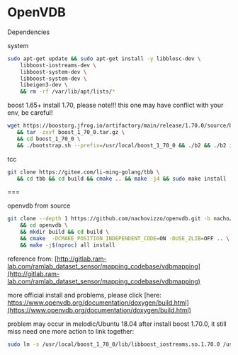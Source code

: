 # OpenVDB

Dependencies

system
```bash
sudo apt-get update && sudo apt-get install -y libblosc-dev \
    libboost-iostreams-dev \
    libboost-system-dev \
    libboost-system-dev \
    libeigen3-dev \
    && rm -rf /var/lib/apt/lists/*
```

boost 1.65+ install 1.70, please note!!! this one may have conflict with your env, be careful!
```bash
wget https://boostorg.jfrog.io/artifactory/main/release/1.70.0/source/boost_1_70_0.tar.gz \
   && tar -zxvf boost_1_70_0.tar.gz \
   && cd boost_1_70_0 \
   && ./bootstrap.sh --prefix=/usr/local/boost_1_70_0 && ./b2 && ./b2 install
```

tcc
```bash
git clone https://gitee.com/li-ming-golang/tbb \
   && cd tbb && cd build && cmake .. && make -j4 && sudo make install
```

===

openvdb from source
```bash
git clone --depth 1 https://github.com/nachovizzo/openvdb.git -b nacho/vdbfusion \
    && cd openvdb \
    && mkdir build && cd build \
    && cmake  -DCMAKE_POSITION_INDEPENDENT_CODE=ON -DUSE_ZLIB=OFF .. \
    && make -j$(nproc) all install
```

reference from: [http://gitlab.ram-lab.com/ramlab_dataset_sensor/mapping_codebase/vdbmapping](http://gitlab.ram-lab.com/ramlab_dataset_sensor/mapping_codebase/vdbmapping)

more official install and problems, please click [here: https://www.openvdb.org/documentation/doxygen/build.html](https://www.openvdb.org/documentation/doxygen/build.html)


problem may occur in melodic/Ubuntu 18.04
after install boost 1.70.0, it still miss need one more action to link together:
```bash
sudo ln -s /usr/local/boost_1_70_0/lib/libboost_iostreams.so.1.70.0 /usr/local/lib/libboost_iostreams.so.1.70.0
```